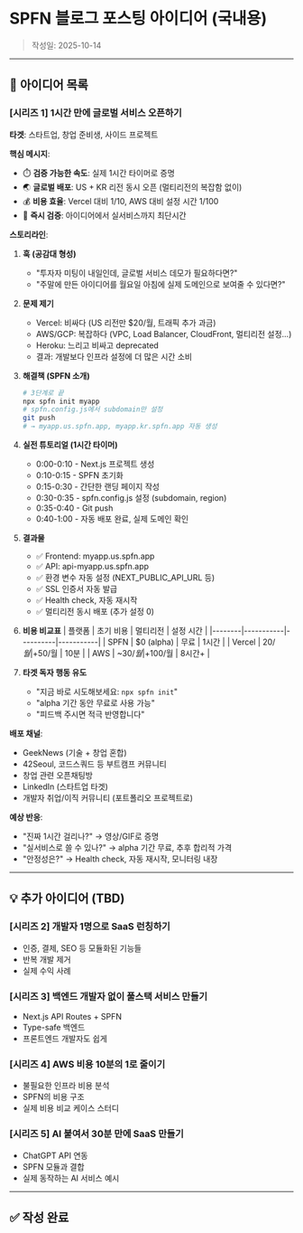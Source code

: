 # SPFN 블로그 포스팅 아이디어 (국내용)

> 작성일: 2025-10-14

---

## 📝 아이디어 목록

### [시리즈 1] 1시간 만에 글로벌 서비스 오픈하기

**타겟**: 스타트업, 창업 준비생, 사이드 프로젝트

**핵심 메시지**:
- ⏱️ **검증 가능한 속도**: 실제 1시간 타이머로 증명
- 🌏 **글로벌 배포**: US + KR 리전 동시 오픈 (멀티리전의 복잡함 없이)
- 💰 **비용 효율**: Vercel 대비 1/10, AWS 대비 설정 시간 1/100
- 🚀 **즉시 검증**: 아이디어에서 실서비스까지 최단시간

**스토리라인**:
1. **훅 (공감대 형성)**
   - "투자자 미팅이 내일인데, 글로벌 서비스 데모가 필요하다면?"
   - "주말에 만든 아이디어를 월요일 아침에 실제 도메인으로 보여줄 수 있다면?"

2. **문제 제기**
   - Vercel: 비싸다 (US 리전만 $20/월, 트래픽 추가 과금)
   - AWS/GCP: 복잡하다 (VPC, Load Balancer, CloudFront, 멀티리전 설정...)
   - Heroku: 느리고 비싸고 deprecated
   - 결과: 개발보다 인프라 설정에 더 많은 시간 소비

3. **해결책 (SPFN 소개)**
   ```bash
   # 3단계로 끝
   npx spfn init myapp
   # spfn.config.js에서 subdomain만 설정
   git push
   # → myapp.us.spfn.app, myapp.kr.spfn.app 자동 생성
   ```

4. **실전 튜토리얼 (1시간 타이머)**
   - 0:00-0:10 - Next.js 프로젝트 생성
   - 0:10-0:15 - SPFN 초기화
   - 0:15-0:30 - 간단한 랜딩 페이지 작성
   - 0:30-0:35 - spfn.config.js 설정 (subdomain, region)
   - 0:35-0:40 - Git push
   - 0:40-1:00 - 자동 배포 완료, 실제 도메인 확인

5. **결과물**
   - ✅ Frontend: myapp.us.spfn.app
   - ✅ API: api-myapp.us.spfn.app
   - ✅ 환경 변수 자동 설정 (NEXT_PUBLIC_API_URL 등)
   - ✅ SSL 인증서 자동 발급
   - ✅ Health check, 자동 재시작
   - ✅ 멀티리전 동시 배포 (추가 설정 0)

6. **비용 비교표**
   | 플랫폼 | 초기 비용 | 멀티리전 | 설정 시간 |
   |--------|-----------|----------|-----------|
   | SPFN | $0 (alpha) | 무료 | 1시간 |
   | Vercel | $20/월 | +$50/월 | 10분 |
   | AWS | ~$30/월 | +$100/월 | 8시간+ |

7. **타겟 독자 행동 유도**
   - "지금 바로 시도해보세요: `npx spfn init`"
   - "alpha 기간 동안 무료로 사용 가능"
   - "피드백 주시면 적극 반영합니다"

**배포 채널**:
- GeekNews (기술 + 창업 혼합)
- 42Seoul, 코드스쿼드 등 부트캠프 커뮤니티
- 창업 관련 오픈채팅방
- LinkedIn (스타트업 타겟)
- 개발자 취업/이직 커뮤니티 (포트폴리오 프로젝트로)

**예상 반응**:
- "진짜 1시간 걸리나?" → 영상/GIF로 증명
- "실서비스로 쓸 수 있나?" → alpha 기간 무료, 추후 합리적 가격
- "안정성은?" → Health check, 자동 재시작, 모니터링 내장

---

## 💡 추가 아이디어 (TBD)

### [시리즈 2] 개발자 1명으로 SaaS 런칭하기
- 인증, 결제, SEO 등 모듈화된 기능들
- 반복 개발 제거
- 실제 수익 사례

### [시리즈 3] 백엔드 개발자 없이 풀스택 서비스 만들기
- Next.js API Routes + SPFN
- Type-safe 백엔드
- 프론트엔드 개발자도 쉽게

### [시리즈 4] AWS 비용 10분의 1로 줄이기
- 불필요한 인프라 비용 분석
- SPFN의 비용 구조
- 실제 비용 비교 케이스 스터디

### [시리즈 5] AI 붙여서 30분 만에 SaaS 만들기
- ChatGPT API 연동
- SPFN 모듈과 결합
- 실제 동작하는 AI 서비스 예시

---

## ✅ 작성 완료

<!-- 작성 완료된 포스트는 여기로 이동 -->